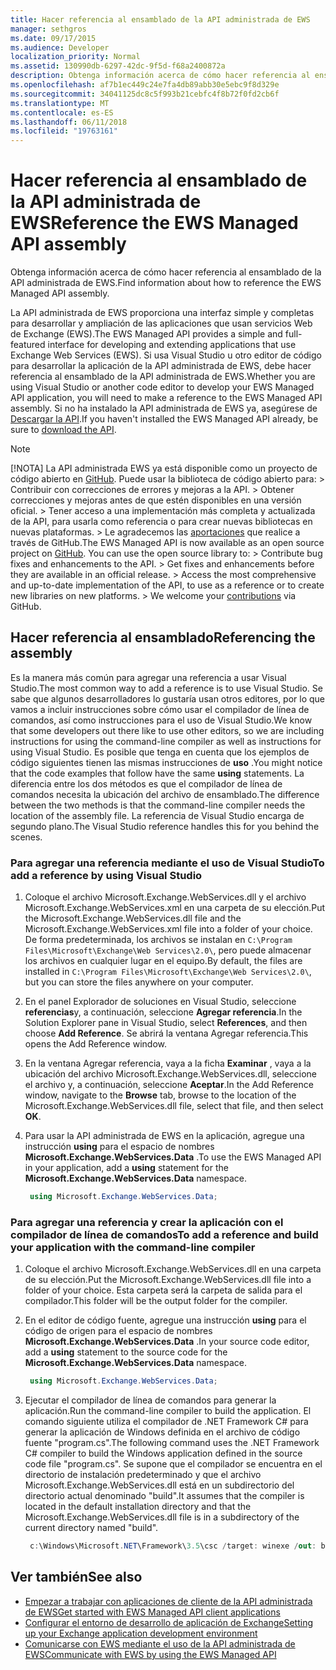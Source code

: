 ```yaml
---
title: Hacer referencia al ensamblado de la API administrada de EWS
manager: sethgros
ms.date: 09/17/2015
ms.audience: Developer
localization_priority: Normal
ms.assetid: 130990db-6297-42dc-9f5d-f68a2400872a
description: Obtenga información acerca de cómo hacer referencia al ensamblado de la API administrada de EWS.
ms.openlocfilehash: af7b1ec449c24e7fa4db89abb30e5ebc9f8d329e
ms.sourcegitcommit: 34041125dc8c5f993b21cebfc4f8b72f0fd2cb6f
ms.translationtype: MT
ms.contentlocale: es-ES
ms.lasthandoff: 06/11/2018
ms.locfileid: "19763161"
---
```

# <a name="reference-the-ews-managed-api-assembly"></a><span data-ttu-id="c4e8e-103">Hacer referencia al ensamblado de la API administrada de EWS</span><span class="sxs-lookup"><span data-stu-id="c4e8e-103">Reference the EWS Managed API assembly</span></span>

<span data-ttu-id="c4e8e-104">Obtenga información acerca de cómo hacer referencia al ensamblado de la API administrada de EWS.</span><span class="sxs-lookup"><span data-stu-id="c4e8e-104">Find information about how to reference the EWS Managed API assembly.</span></span>
  
<span data-ttu-id="c4e8e-105">La API administrada de EWS proporciona una interfaz simple y completas para desarrollar y ampliación de las aplicaciones que usan servicios Web de Exchange (EWS).</span><span class="sxs-lookup"><span data-stu-id="c4e8e-105">The EWS Managed API provides a simple and full-featured interface for developing and extending applications that use Exchange Web Services (EWS).</span></span> <span data-ttu-id="c4e8e-106">Si usa Visual Studio u otro editor de código para desarrollar la aplicación de la API administrada de EWS, debe hacer referencia al ensamblado de la API administrada de EWS.</span><span class="sxs-lookup"><span data-stu-id="c4e8e-106">Whether you are using Visual Studio or another code editor to develop your EWS Managed API application, you will need to make a reference to the EWS Managed API assembly.</span></span> <span data-ttu-id="c4e8e-107">Si no ha instalado la API administrada de EWS ya, asegúrese de [Descargar la API](http://aka.ms/ews-managed-api-readme).</span><span class="sxs-lookup"><span data-stu-id="c4e8e-107">If you haven't installed the EWS Managed API already, be sure to [download the API](http://aka.ms/ews-managed-api-readme).</span></span>
  
> [!NOTE]
>  <span data-ttu-id="c4e8e-p102">[!NOTA]  La API administrada EWS ya está disponible como un proyecto de código abierto en [GitHub](https://github.com/officedev/ews-managed-api). Puede usar la biblioteca de código abierto para: >  Contribuir con correcciones de errores y mejoras a la API. >  Obtener correcciones y mejoras antes de que estén disponibles en una versión oficial. >  Tener acceso a una implementación más completa y actualizada de la API, para usarla como referencia o para crear nuevas bibliotecas en nuevas plataformas. >  Le agradecemos las [aportaciones](https://github.com/OfficeDev/ews-managed-api/blob/master/CONTRIBUTING.md) que realice a través de GitHub.</span><span class="sxs-lookup"><span data-stu-id="c4e8e-p102">The EWS Managed API is now available as an open source project on [GitHub](https://github.com/officedev/ews-managed-api). You can use the open source library to: >  Contribute bug fixes and enhancements to the API. >  Get fixes and enhancements before they are available in an official release. >  Access the most comprehensive and up-to-date implementation of the API, to use as a reference or to create new libraries on new platforms. >  We welcome your [contributions](https://github.com/OfficeDev/ews-managed-api/blob/master/CONTRIBUTING.md) via GitHub.</span></span> 
  
## <a name="referencing-the-assembly"></a><span data-ttu-id="c4e8e-113">Hacer referencia al ensamblado</span><span class="sxs-lookup"><span data-stu-id="c4e8e-113">Referencing the assembly</span></span>

<span data-ttu-id="c4e8e-114">Es la manera más común para agregar una referencia a usar Visual Studio.</span><span class="sxs-lookup"><span data-stu-id="c4e8e-114">The most common way to add a reference is to use Visual Studio.</span></span> <span data-ttu-id="c4e8e-115">Se sabe que algunos desarrolladores lo gustaría usan otros editores, por lo que vamos a incluir instrucciones sobre cómo usar el compilador de línea de comandos, así como instrucciones para el uso de Visual Studio.</span><span class="sxs-lookup"><span data-stu-id="c4e8e-115">We know that some developers out there like to use other editors, so we are including instructions for using the command-line compiler as well as instructions for using Visual Studio.</span></span> <span data-ttu-id="c4e8e-116">Es posible que tenga en cuenta que los ejemplos de código siguientes tienen las mismas instrucciones de **uso** .</span><span class="sxs-lookup"><span data-stu-id="c4e8e-116">You might notice that the code examples that follow have the same **using** statements.</span></span> <span data-ttu-id="c4e8e-117">La diferencia entre los dos métodos es que el compilador de línea de comandos necesita la ubicación del archivo de ensamblado.</span><span class="sxs-lookup"><span data-stu-id="c4e8e-117">The difference between the two methods is that the command-line compiler needs the location of the assembly file.</span></span> <span data-ttu-id="c4e8e-118">La referencia de Visual Studio encarga de segundo plano.</span><span class="sxs-lookup"><span data-stu-id="c4e8e-118">The Visual Studio reference handles this for you behind the scenes.</span></span> 
  
### <a name="to-add-a-reference-by-using-visual-studio"></a><span data-ttu-id="c4e8e-119">Para agregar una referencia mediante el uso de Visual Studio</span><span class="sxs-lookup"><span data-stu-id="c4e8e-119">To add a reference by using Visual Studio</span></span>

1. <span data-ttu-id="c4e8e-120">Coloque el archivo Microsoft.Exchange.WebServices.dll y el archivo Microsoft.Exchange.WebServices.xml en una carpeta de su elección.</span><span class="sxs-lookup"><span data-stu-id="c4e8e-120">Put the Microsoft.Exchange.WebServices.dll file and the Microsoft.Exchange.WebServices.xml file into a folder of your choice.</span></span> <span data-ttu-id="c4e8e-121">De forma predeterminada, los archivos se instalan en `C:\Program Files\Microsoft\Exchange\Web Services\2.0\`, pero puede almacenar los archivos en cualquier lugar en el equipo.</span><span class="sxs-lookup"><span data-stu-id="c4e8e-121">By default, the files are installed in  `C:\Program Files\Microsoft\Exchange\Web Services\2.0\`, but you can store the files anywhere on your computer.</span></span>
    
2. <span data-ttu-id="c4e8e-122">En el panel Explorador de soluciones en Visual Studio, seleccione **referencias**y, a continuación, seleccione **Agregar referencia**.</span><span class="sxs-lookup"><span data-stu-id="c4e8e-122">In the Solution Explorer pane in Visual Studio, select **References**, and then choose **Add Reference**.</span></span> <span data-ttu-id="c4e8e-123">Se abrirá la ventana Agregar referencia.</span><span class="sxs-lookup"><span data-stu-id="c4e8e-123">This opens the Add Reference window.</span></span>
    
3. <span data-ttu-id="c4e8e-124">En la ventana Agregar referencia, vaya a la ficha **Examinar** , vaya a la ubicación del archivo Microsoft.Exchange.WebServices.dll, seleccione el archivo y, a continuación, seleccione **Aceptar**.</span><span class="sxs-lookup"><span data-stu-id="c4e8e-124">In the Add Reference window, navigate to the **Browse** tab, browse to the location of the Microsoft.Exchange.WebServices.dll file, select that file, and then select **OK**.</span></span> 
    
4. <span data-ttu-id="c4e8e-125">Para usar la API administrada de EWS en la aplicación, agregue una instrucción **using** para el espacio de nombres **Microsoft.Exchange.WebServices.Data** .</span><span class="sxs-lookup"><span data-stu-id="c4e8e-125">To use the EWS Managed API in your application, add a **using** statement for the **Microsoft.Exchange.WebServices.Data** namespace.</span></span> 
    
   ```cs
    using Microsoft.Exchange.WebServices.Data;
   ```

### <a name="to-add-a-reference-and-build-your-application-with-the-command-line-compiler"></a><span data-ttu-id="c4e8e-126">Para agregar una referencia y crear la aplicación con el compilador de línea de comandos</span><span class="sxs-lookup"><span data-stu-id="c4e8e-126">To add a reference and build your application with the command-line compiler</span></span>

1. <span data-ttu-id="c4e8e-127">Coloque el archivo Microsoft.Exchange.WebServices.dll en una carpeta de su elección.</span><span class="sxs-lookup"><span data-stu-id="c4e8e-127">Put the Microsoft.Exchange.WebServices.dll file into a folder of your choice.</span></span> <span data-ttu-id="c4e8e-128">Esta carpeta será la carpeta de salida para el compilador.</span><span class="sxs-lookup"><span data-stu-id="c4e8e-128">This folder will be the output folder for the compiler.</span></span>
    
2. <span data-ttu-id="c4e8e-129">En el editor de código fuente, agregue una instrucción **using** para el código de origen para el espacio de nombres **Microsoft.Exchange.WebServices.Data** .</span><span class="sxs-lookup"><span data-stu-id="c4e8e-129">In your source code editor, add a **using** statement to the source code for the **Microsoft.Exchange.WebServices.Data** namespace.</span></span> 
    
   ```cs
    using Microsoft.Exchange.WebServices.Data;
   ```

3. <span data-ttu-id="c4e8e-130">Ejecutar el compilador de línea de comandos para generar la aplicación.</span><span class="sxs-lookup"><span data-stu-id="c4e8e-130">Run the command-line compiler to build the application.</span></span> <span data-ttu-id="c4e8e-131">El comando siguiente utiliza el compilador de .NET Framework C# para generar la aplicación de Windows definida en el archivo de código fuente "program.cs".</span><span class="sxs-lookup"><span data-stu-id="c4e8e-131">The following command uses the .NET Framework C# compiler to build the Windows application defined in the source code file "program.cs".</span></span> <span data-ttu-id="c4e8e-132">Se supone que el compilador se encuentra en el directorio de instalación predeterminado y que el archivo Microsoft.Exchange.WebServices.dll está en un subdirectorio del directorio actual denominado "build".</span><span class="sxs-lookup"><span data-stu-id="c4e8e-132">It assumes that the compiler is located in the default installation directory and that the Microsoft.Exchange.WebServices.dll file is in a subdirectory of the current directory named "build".</span></span>
    
   ```cs
    c:\Windows\Microsoft.NET\Framework\3.5\csc /target: winexe /out: build\testApplication /reference: build\Microsoft.Exchange.WebServices.dll program.cs
   ```

## <a name="see-also"></a><span data-ttu-id="c4e8e-133">Ver también</span><span class="sxs-lookup"><span data-stu-id="c4e8e-133">See also</span></span>

- [<span data-ttu-id="c4e8e-134">Empezar a trabajar con aplicaciones de cliente de la API administrada de EWS</span><span class="sxs-lookup"><span data-stu-id="c4e8e-134">Get started with EWS Managed API client applications</span></span>](get-started-with-ews-managed-api-client-applications.md)    
- [<span data-ttu-id="c4e8e-135">Configurar el entorno de desarrollo de aplicación de Exchange</span><span class="sxs-lookup"><span data-stu-id="c4e8e-135">Setting up your Exchange application development environment</span></span>](setting-up-your-exchange-application-development-environment.md)   
- [<span data-ttu-id="c4e8e-136">Comunicarse con EWS mediante el uso de la API administrada de EWS</span><span class="sxs-lookup"><span data-stu-id="c4e8e-136">Communicate with EWS by using the EWS Managed API</span></span>](how-to-communicate-with-ews-by-using-the-ews-managed-api.md)
    

